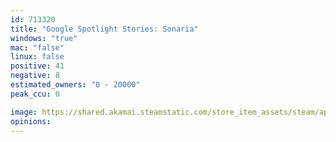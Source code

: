 ```yaml
---
id: 713320
title: "Google Spotlight Stories: Sonaria"
windows: "true"
mac: "false"
linux: false
positive: 41
negative: 8
estimated_owners: "0 - 20000"
peak_ccu: 0

image: https://shared.akamai.steamstatic.com/store_item_assets/steam/apps/713320/header.jpg?t=1510933268
opinions:
---
```

